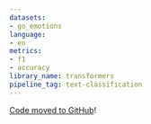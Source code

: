 ```yaml
---
datasets:
- go_emotions
language:
- en
metrics:
- f1
- accuracy
library_name: transformers
pipeline_tag: text-classification
---
```

[Code moved to GitHub](https://github.com/ongakken/ACARIS)!
